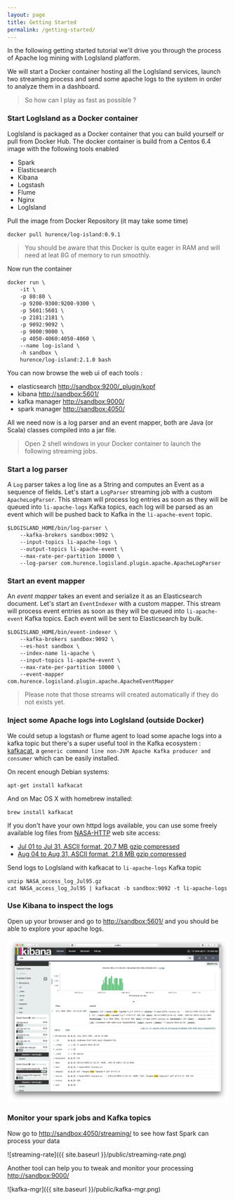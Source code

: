 ```yaml
---
layout: page
title: Getting Started
permalink: /getting-started/
---
```


In the following getting started tutorial we'll drive you through the process of Apache log mining with LogIsland platform.

We will start a Docker container hosting all the LogIsland services, launch two streaming process and send some apache logs
to the system in order to analyze them in a dashboard.

> So how can I play as fast as possible ?

### Start LogIsland as a Docker container
LogIsland is packaged as a Docker container that you can build yourself or pull from Docker Hub. 
The docker container is build from a Centos 6.4 image with the following tools enabled

- Spark
- Elasticsearch
- Kibana
- Logstash
- Flume
- Nginx
- LogIsland

Pull the image from Docker Repository (it may take some time)

```
docker pull hurence/log-island:0.9.1
```

> You should be aware that this Docker is quite eager in RAM and will need at leat 8G of memory to run smoothly.

Now run the container 

```
docker run \
    -it \
    -p 80:80 \
    -p 9200-9300:9200-9300 \
    -p 5601:5601 \
    -p 2181:2181 \
    -p 9092:9092 \
    -p 9000:9000 \
    -p 4050-4060:4050-4060 \
    --name log-island \
    -h sandbox \
    hurence/log-island:2.1.0 bash
```

You can now browse the web ui of each tools :

- elasticsearch [http://sandbox:9200/_plugin/kopf](http://sandbox:9200/_plugin/kopf) 
- kibana [http://sandbox:5601/](http://sandbox:5601/)
- kafka manager [http://sandbox:9000/](http://sandbox:9000/)
- spark manager [http://sandbox:4050/](http://sandbox:4050/)


All we need now is a log parser and an event mapper, both are Java (or Scala) classes compiled into a jar file.

> Open 2 shell windows in your Docker container to launch the following streaming jobs.


### Start a log parser 

A `Log` parser takes a log line as a String and computes an Event as a sequence of fields. 
Let's start a `LogParser` streaming job with a custom `ApacheLogParser`. 
This stream will process log entries as soon as they will be queued into `li-apache-logs` Kafka topics, each log will
be parsed as an event which will be pushed back to Kafka in the `li-apache-event` topic.

```
$LOGISLAND_HOME/bin/log-parser \
    --kafka-brokers sandbox:9092 \
    --input-topics li-apache-logs \
    --output-topics li-apache-event \
    --max-rate-per-partition 10000 \
    --log-parser com.hurence.logisland.plugin.apache.ApacheLogParser
```

### Start an event mapper 

An *event mapper* takes an event and serialize it as an Elasticsearch document.
Let's start an `EventIndexer` with a custom mapper.
This stream will process event entries as soon as they will be queued into `li-apache-event` Kafka topics. 
Each event will be sent to Elasticsearch by bulk. 

```
$LOGISLAND_HOME/bin/event-indexer \
    --kafka-brokers sandbox:9092 \
    --es-host sandbox \
    --index-name li-apache \
    --input-topics li-apache-event \
    --max-rate-per-partition 10000 \
    --event-mapper com.hurence.logisland.plugin.apache.ApacheEventMapper
```


> Please note that those streams will created automatically if they do not exists yet.

### Inject some Apache logs into LogIsland (outside Docker)
We could setup a logstash or flume agent to load some apache logs into a kafka topic 
but there's a super useful tool in the Kafka ecosystem : [kafkacat](https://github.com/edenhill/kafkacat), 
a `generic command line non-JVM Apache Kafka producer and consumer` which can be easily installed.

On recent enough Debian systems:

```
apt-get install kafkacat
```

And on Mac OS X with homebrew installed:

```
brew install kafkacat
```

If you don't have your own httpd logs available, you can use some freely available log files from 
[NASA-HTTP](http://ita.ee.lbl.gov/html/contrib/NASA-HTTP.html) web site access:

- [Jul 01 to Jul 31, ASCII format, 20.7 MB gzip compressed](ftp://ita.ee.lbl.gov/traces/NASA_access_log_Jul95.gz)
- [Aug 04 to Aug 31, ASCII format, 21.8 MB gzip compressed](ftp://ita.ee.lbl.gov/traces/NASA_access_log_Aug95.gz)

Send logs to LogIsland with kafkacat to `li-apache-logs` Kafka topic

```
unzip NASA_access_log_Jul95.gz
cat NASA_access_log_Jul95 | kafkacat -b sandbox:9092 -t li-apache-logs
```



### Use Kibana to inspect the logs
Open up your browser and go to [http://sandbox:5601/](http://sandbox:5601/app/kibana#/discover?_g=(refreshInterval:(display:Off,pause:!f,value:0),time:(from:'1995-05-08T12:14:53.216Z',mode:absolute,to:'1995-11-25T05:30:52.010Z'))&_a=(columns:!(_source),filters:!(),index:'li-*',interval:auto,query:(query_string:(analyze_wildcard:!t,query:usa)),sort:!('@timestamp',desc),vis:(aggs:!((params:(field:host,orderBy:'2',size:20),schema:segment,type:terms),(id:'2',schema:metric,type:count)),type:histogram))&indexPattern=li-*&type=histogram) and you should be able to explore your apache logs.

![kibana](/public/kibana-explore.png)


### Monitor your spark jobs and Kafka topics
Now go to [http://sandbox:4050/streaming/](http://sandbox:4050/streaming/) to see how fast Spark can process
your data

![streaming-rate]({{ site.baseurl }}/public/streaming-rate.png)


Another tool can help you to tweak and monitor your processing [http://sandbox:9000/](http://sandbox:9000) 

![kafka-mgr]({{ site.baseurl }}/public/kafka-mgr.png)